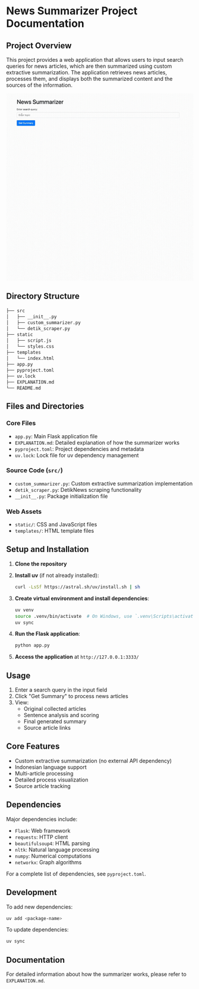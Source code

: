 # News Summarizer Project Documentation

## Project Overview

This project provides a web application that allows users to input search queries for news articles, which are then summarized using custom extractive summarization. The application retrieves news articles, processes them, and displays both the summarized content and the sources of the information.

<div>
  <img align="center" src="references/example.gif">
</div>

## Directory Structure

```plaintext
├── src
│   ├── __init__.py
│   ├── custom_summarizer.py
│   └── detik_scraper.py
├── static
│   ├── script.js
│   └── styles.css
├── templates
│   └── index.html
├── app.py
├── pyproject.toml
├── uv.lock
├── EXPLANATION.md
└── README.md
```

## Files and Directories

### Core Files

- `app.py`: Main Flask application file
- `EXPLANATION.md`: Detailed explanation of how the summarizer works
- `pyproject.toml`: Project dependencies and metadata
- `uv.lock`: Lock file for uv dependency management

### Source Code (`src/`)

- `custom_summarizer.py`: Custom extractive summarization implementation
- `detik_scraper.py`: DetikNews scraping functionality
- `__init__.py`: Package initialization file

### Web Assets

- `static/`: CSS and JavaScript files
- `templates/`: HTML template files

## Setup and Installation

1. **Clone the repository**

2. **Install uv** (if not already installed):

   ```bash
   curl -LsSf https://astral.sh/uv/install.sh | sh
   ```

3. **Create virtual environment and install dependencies**:

   ```bash
   uv venv
   source .venv/bin/activate  # On Windows, use `.venv\Scripts\activate`
   uv sync
   ```

4. **Run the Flask application**:

   ```bash
   python app.py
   ```

5. **Access the application** at `http://127.0.0.1:3333/`

## Usage

1. Enter a search query in the input field
2. Click "Get Summary" to process news articles
3. View:
   - Original collected articles
   - Sentence analysis and scoring
   - Final generated summary
   - Source article links

## Core Features

- Custom extractive summarization (no external API dependency)
- Indonesian language support
- Multi-article processing
- Detailed process visualization
- Source article tracking

## Dependencies

Major dependencies include:

- `Flask`: Web framework
- `requests`: HTTP client
- `beautifulsoup4`: HTML parsing
- `nltk`: Natural language processing
- `numpy`: Numerical computations
- `networkx`: Graph algorithms

For a complete list of dependencies, see `pyproject.toml`.

## Development

To add new dependencies:

```bash
uv add <package-name>
```

To update dependencies:

```bash
uv sync
```

## Documentation

For detailed information about how the summarizer works, please refer to `EXPLANATION.md`.
